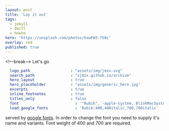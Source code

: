 ```yaml
---
layout: post
title: 'Lay it out'
tags:
  - jekyll
  - dactl
  - howto
hero: 'https://unsplash.com/photos/hxwFW3-fS8c'
overlay: red
published: true
---
```

<!–-break-–>
Let's go

~~~yaml
  logo_path                  : "assets/img/jmzx.svg"
  search_path                : "xjmzx.github.io/archive"
  hero_layout                : true
  hero_placeholder           : "assets/img/generic_hero.jpg"
  excerpts                   : true
  inline_footnotes           : true
  titles_only                : false
  font                         : '"Rubik", -apple-system, BlinkMacSystemFont, "Helvetica Neue", sans-serif'
  load_google_fonts            : 'Rubik:400,400italic,700,700italic'

~~~
served by [google fonts](https://fonts.google.com).
In order to change the font you need to supply it's name and variants.
Font weight of 400 and 700 are required.
